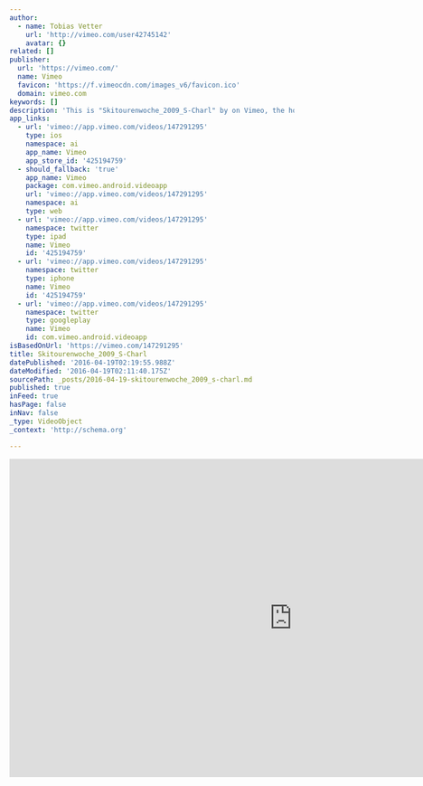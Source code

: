 ```yaml
---
author:
  - name: Tobias Vetter
    url: 'http://vimeo.com/user42745142'
    avatar: {}
related: []
publisher:
  url: 'https://vimeo.com/'
  name: Vimeo
  favicon: 'https://f.vimeocdn.com/images_v6/favicon.ico'
  domain: vimeo.com
keywords: []
description: 'This is "Skitourenwoche_2009_S-Charl" by on Vimeo, the home for high quality videos and the people who love them.'
app_links:
  - url: 'vimeo://app.vimeo.com/videos/147291295'
    type: ios
    namespace: ai
    app_name: Vimeo
    app_store_id: '425194759'
  - should_fallback: 'true'
    app_name: Vimeo
    package: com.vimeo.android.videoapp
    url: 'vimeo://app.vimeo.com/videos/147291295'
    namespace: ai
    type: web
  - url: 'vimeo://app.vimeo.com/videos/147291295'
    namespace: twitter
    type: ipad
    name: Vimeo
    id: '425194759'
  - url: 'vimeo://app.vimeo.com/videos/147291295'
    namespace: twitter
    type: iphone
    name: Vimeo
    id: '425194759'
  - url: 'vimeo://app.vimeo.com/videos/147291295'
    namespace: twitter
    type: googleplay
    name: Vimeo
    id: com.vimeo.android.videoapp
isBasedOnUrl: 'https://vimeo.com/147291295'
title: Skitourenwoche_2009_S-Charl
datePublished: '2016-04-19T02:19:55.988Z'
dateModified: '2016-04-19T02:11:40.175Z'
sourcePath: _posts/2016-04-19-skitourenwoche_2009_s-charl.md
published: true
inFeed: true
hasPage: false
inNav: false
_type: VideoObject
_context: 'http://schema.org'

---
```

<iframe src="https://cdn.embedly.com/widgets/media.html?src=https%3A%2F%2Fplayer.vimeo.com%2Fvideo%2F147291295&amp;url=https%3A%2F%2Fvimeo.com%2F147291295&amp;image=http%3A%2F%2Fi.vimeocdn.com%2Fvideo%2F545916383_960.jpg&amp;key=b7d04c9b404c499eba89ee7072e1c4f7&amp;type=text%2Fhtml&amp;schema=vimeo" width="1000" height="563" scrolling="no" frameborder="0" allowfullscreen="" style=""></iframe>